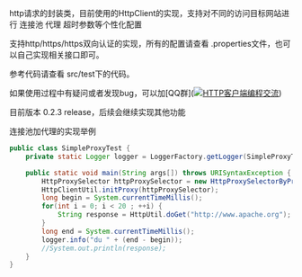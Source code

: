 http请求的封装类，目前使用的HttpClient的实现，支持对不同的访问目标网站进行 连接池 代理 超时参数等个性化配置

支持http/https/https双向认证的实现，所有的配置请查看 .properties文件，也可以自己实现相关接口即可。 

参考代码请查看 src/test下的代码。

如果使用过程中有疑问或者发现bug，可以加[QQ群](<a target="_blank" href="https://qm.qq.com/cgi-bin/qm/qr?k=zv5wK5NqfxljEfVAAu9h3Cq_kRgveQeA&jump_from=webapi"><img border="0" src="//pub.idqqimg.com/wpa/images/group.png" alt="HTTP客户端编程交流" title="HTTP客户端编程交流"></a>)

目前版本 0.2.3 release，后续会继续实现其他功能

连接池加代理的实现举例

```java
public class SimpleProxyTest {
    private static Logger logger = LoggerFactory.getLogger(SimpleProxyTest.class);

    public static void main(String args[]) throws URISyntaxException {
        HttpProxySelector httpProxySelector = new HttpProxySelectorByProperties();
        HttpClientUtil.initProxy(httpProxySelector);
        long begin = System.currentTimeMillis();
        for(int i = 0; i < 20 ; ++i) {
            String response = HttpUtil.doGet("http://www.apache.org");
        }
        long end = System.currentTimeMillis();
        logger.info("du " + (end - begin));
        //System.out.println(response);
    }
}

```

